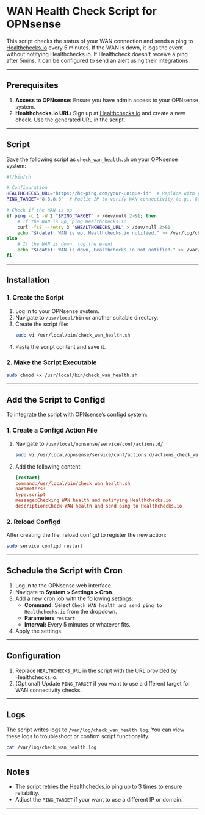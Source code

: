 # WAN Health Check Script for OPNsense

This script checks the status of your WAN connection and sends a ping to [Healthchecks.io](https://healthchecks.io) every 5 minutes. If the WAN is down, it logs the event without notifying Healthchecks.io. If Healthcheck doesn't receive a ping after 5mins, it can be configured to send an alert using their integrations.

---

## Prerequisites
1. **Access to OPNsense:** Ensure you have admin access to your OPNsense system.
2. **Healthchecks.io URL:** Sign up at [Healthchecks.io](https://healthchecks.io) and create a new check. Use the generated URL in the script.

---

## Script
Save the following script as `check_wan_health.sh` on your OPNsense system:

```bash
#!/bin/sh

# Configuration
HEALTHCHECKS_URL="https://hc-ping.com/your-unique-id"  # Replace with your Healthchecks.io URL
PING_TARGET="8.8.8.8"  # Public IP to verify WAN connectivity (e.g., Google DNS)

# Check if the WAN is up
if ping -c 1 -W 2 "$PING_TARGET" > /dev/null 2>&1; then
    # If the WAN is up, ping Healthchecks.io
    curl -fsS --retry 3 "$HEALTHCHECKS_URL" > /dev/null 2>&1
    echo "$(date): WAN is up, Healthchecks.io notified." >> /var/log/check_wan_health.log
else
    # If the WAN is down, log the event
    echo "$(date): WAN is down, Healthchecks.io not notified." >> /var/log/check_wan_health.log
fi
```

---

## Installation

### 1. **Create the Script**
1. Log in to your OPNsense system.
2. Navigate to `/usr/local/bin` or another suitable directory.
3. Create the script file:
   ```bash
   sudo vi /usr/local/bin/check_wan_health.sh
   ```
4. Paste the script content and save it.

### 2. **Make the Script Executable**
```bash
sudo chmod +x /usr/local/bin/check_wan_health.sh
```

---

## Add the Script to Configd
To integrate the script with OPNsense’s configd system:

### 1. **Create a Configd Action File**
1. Navigate to `/usr/local/opnsense/service/conf/actions.d/`:
   ```bash
   sudo vi /usr/local/opnsense/service/conf/actions.d/actions_check_wan_health.conf
   ```
2. Add the following content:
   ```ini
   [restart]
   command:/usr/local/bin/check_wan_health.sh
   parameters:
   type:script
   message:Checking WAN health and notifying Healthchecks.io
   description:Check WAN health and send ping to Healthchecks.io
   ```

### 2. **Reload Configd**
After creating the file, reload configd to register the new action:
```bash
sudo service configd restart
```

---

## Schedule the Script with Cron
1. Log in to the OPNsense web interface.
2. Navigate to **System > Settings > Cron**.
3. Add a new cron job with the following settings:
   - **Command:** Select `Check WAN health and send ping to Healthchecks.io` from the dropdown.
   - **Parameters** `restart`
   - **Interval:** Every 5 minutes or whatever fits.
4. Apply the settings.

---

## Configuration
1. Replace `HEALTHCHECKS_URL` in the script with the URL provided by Healthchecks.io.
2. (Optional) Update `PING_TARGET` if you want to use a different target for WAN connectivity checks.

---

## Logs
The script writes logs to `/var/log/check_wan_health.log`. You can view these logs to troubleshoot or confirm script functionality:
```bash
cat /var/log/check_wan_health.log
```

---

## Notes
- The script retries the Healthchecks.io ping up to 3 times to ensure reliability.
- Adjust the `PING_TARGET` if your want to use a different IP or domain.

---
